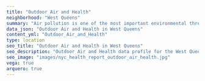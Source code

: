 ```yaml
---
title: "Outdoor Air and Health"
neighborhood: "West Queens"
summary: "Air pollution is one of the most important environmental threats to urban populations and while all people are exposed, pollutant emissions, levels of exposure, and population vulnerability vary across neighborhoods. Exposures to common air pollutants have been linked to respiratory and cardiovascular diseases, cancers, and premature deaths."
data_json: "Outdoor Air and Health in West Queens"
content_yml: "Outdoor_Air_and_Health"
type: location
seo_title: "Outdoor Air and Health in West Queens"
seo_description: "Outdoor Air and Health data profile for the West Queens neighborhood of NYC."
seo_image: "images/nyc_health_report_outdoor_air_health.jpg"
vega: true
arquero: true
---
```

